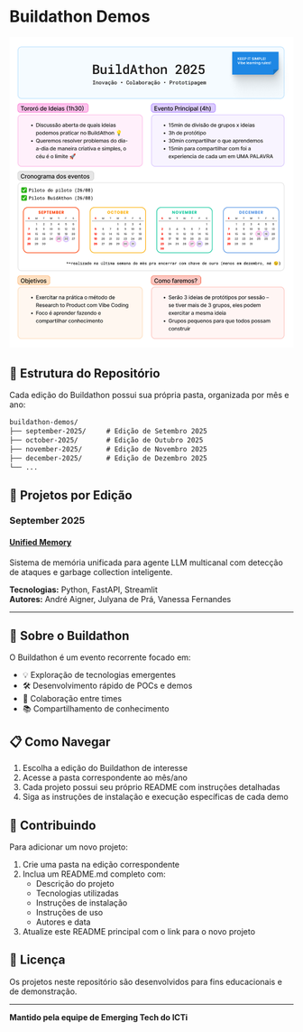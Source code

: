 # Buildathon Demos

![image](/img/buildathon-banner.png)

## 📁 Estrutura do Repositório

Cada edição do Buildathon possui sua própria pasta, organizada por mês e ano:

```
buildathon-demos/
├── september-2025/     # Edição de Setembro 2025
├── october-2025/       # Edição de Outubro 2025
├── november-2025/      # Edição de Novembro 2025
├── december-2025/      # Edição de Dezembro 2025
└── ...
```

## 🚀 Projetos por Edição

### September 2025

#### [Unified Memory](/september-2025/unified-memory/)
Sistema de memória unificada para agente LLM multicanal com detecção de ataques e garbage collection inteligente.

**Tecnologias:** Python, FastAPI, Streamlit  
**Autores:** André Aigner, Julyana de Prá, Vanessa Fernandes

---

## 🎯 Sobre o Buildathon

O Buildathon é um evento recorrente focado em:
- 💡 Exploração de tecnologias emergentes
- 🛠️ Desenvolvimento rápido de POCs e demos
- 🤝 Colaboração entre times
- 📚 Compartilhamento de conhecimento

## 📋 Como Navegar

1. Escolha a edição do Buildathon de interesse
2. Acesse a pasta correspondente ao mês/ano
3. Cada projeto possui seu próprio README com instruções detalhadas
4. Siga as instruções de instalação e execução específicas de cada demo

## 🤝 Contribuindo

Para adicionar um novo projeto:
1. Crie uma pasta na edição correspondente
2. Inclua um README.md completo com:
   - Descrição do projeto
   - Tecnologias utilizadas
   - Instruções de instalação
   - Instruções de uso
   - Autores e data
3. Atualize este README principal com o link para o novo projeto

## 📝 Licença

Os projetos neste repositório são desenvolvidos para fins educacionais e de demonstração.

---

**Mantido pela equipe de Emerging Tech do ICTi**

